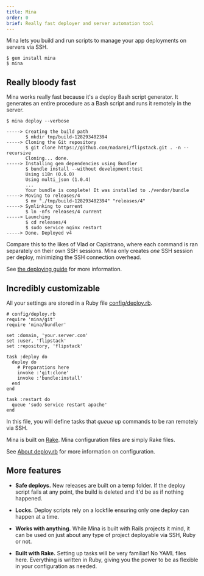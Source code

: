 ```yaml
---
title: Mina
order: 0
brief: Really fast deployer and server automation tool
---
```


Mina lets you build and run scripts to manage your app deployments on servers
via SSH.

    $ gem install mina
    $ mina

Really bloody fast
------------------

Mina works really fast because it's a deploy Bash script generator. It
generates an entire procedure as a Bash script and runs it remotely in the
server.

    $ mina deploy --verbose

    -----> Creating the build path
           $ mkdir tmp/build-128293482394
    -----> Cloning the Git repository
           $ git clone https://github.com/nadarei/flipstack.git . -n --recursive
           Cloning... done.
    -----> Installing gem dependencies using Bundler
           $ bundle install --without development:test
           Using i18n (0.6.0)
           Using multi_json (1.0.4)
           ...
           Your bundle is complete! It was installed to ./vendor/bundle
    -----> Moving to releases/4
           $ mv "./tmp/build-128293482394" "releases/4"
    -----> Symlinking to current
           $ ln -nfs releases/4 current
    -----> Launching
           $ cd releases/4
           $ sudo service nginx restart
    -----> Done. Deployed v4

Compare this to the likes of Vlad or Capistrano, where each command
is ran separately on their own SSH sessions. Mina only creates *one* SSH
session per deploy, minimizing the SSH connection overhead.

See [the deploying guide](deploying.html) for more information.

Incredibly customizable
-----------------------

All your settings are stored in a Ruby file
[config/deploy.rb](about_deploy_rb.html).

    # config/deploy.rb
    require 'mina/git'
    require 'mina/bundler'

    set :domain, 'your.server.com'
    set :user, 'flipstack'
    set :repository, 'flipstack'

    task :deploy do
      deploy do
        # Preparations here
        invoke :'git:clone'
        invoke :'bundle:install'
      end
    end

    task :restart do
      queue 'sudo service restart apache'
    end

In this file, you will define tasks that *queue* up commands to be ran
remotely via SSH.

Mina is built on [Rake](http://rake.rubyforge.org/). Mina configuration
files are simply Rake files.

See [About deploy.rb](about_deploy_rb.html) for more information on
configuration.

More features
-------------

* __Safe deploys.__ New releases are built on a temp folder. If the deploy
  script fails at any point, the build is deleted and it'd be as if nothing
  happened.

* __Locks.__ Deploy scripts rely on a lockfile ensuring only one deploy can
  happen at a time.

* __Works with anything.__ While Mina is built with Rails projects it
  mind, it can be used on just about any type of project deployable via SSH,
  Ruby or not.

* __Built with Rake.__ Setting up tasks will be very familiar! No YAML files
  here. Everything is written in Ruby, giving you the power to be as flexible in
  your configuration as needed.

